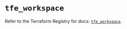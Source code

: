 # `tfe_workspace`

Refer to the Terraform Registry for docs: [`tfe_workspace`](https://registry.terraform.io/providers/hashicorp/tfe/0.55.0/docs/resources/workspace).

